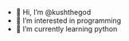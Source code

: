 - 👋 Hi, I’m @kushthegod
- 👀 I’m interested in programming
- 🌱 I’m currently learning python

<!---
kushthegod/kushthegod is a ✨ special ✨ repository because its `README.md` (this file) appears on your GitHub profile.
You can click the Preview link to take a look at your changes.
--->
